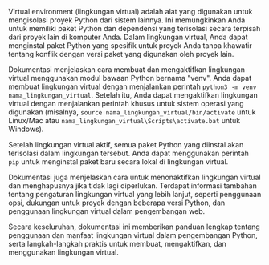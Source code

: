 Virtual environment (lingkungan virtual) adalah alat yang digunakan untuk mengisolasi proyek Python dari sistem lainnya. Ini memungkinkan Anda untuk memiliki paket Python dan dependensi yang terisolasi secara terpisah dari proyek lain di komputer Anda. Dalam lingkungan virtual, Anda dapat menginstal paket Python yang spesifik untuk proyek Anda tanpa khawatir tentang konflik dengan versi paket yang digunakan oleh proyek lain.

Dokumentasi menjelaskan cara membuat dan mengaktifkan lingkungan virtual menggunakan modul bawaan Python bernama "venv". Anda dapat membuat lingkungan virtual dengan menjalankan perintah `python3 -m venv nama_lingkungan_virtual`. Setelah itu, Anda dapat mengaktifkan lingkungan virtual dengan menjalankan perintah khusus untuk sistem operasi yang digunakan (misalnya, `source nama_lingkungan_virtual/bin/activate` untuk Linux/Mac atau `nama_lingkungan_virtual\Scripts\activate.bat` untuk Windows).

Setelah lingkungan virtual aktif, semua paket Python yang diinstal akan terisolasi dalam lingkungan tersebut. Anda dapat menggunakan perintah `pip` untuk menginstal paket baru secara lokal di lingkungan virtual.

Dokumentasi juga menjelaskan cara untuk menonaktifkan lingkungan virtual dan menghapusnya jika tidak lagi diperlukan. Terdapat informasi tambahan tentang pengaturan lingkungan virtual yang lebih lanjut, seperti penggunaan opsi, dukungan untuk proyek dengan beberapa versi Python, dan penggunaan lingkungan virtual dalam pengembangan web.

Secara keseluruhan, dokumentasi ini memberikan panduan lengkap tentang penggunaan dan manfaat lingkungan virtual dalam pengembangan Python, serta langkah-langkah praktis untuk membuat, mengaktifkan, dan menggunakan lingkungan virtual.
